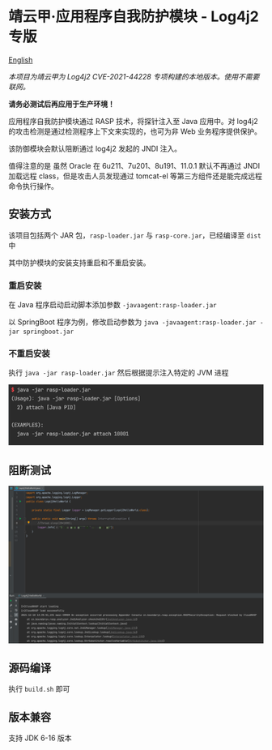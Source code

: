 # 靖云甲·应用程序自我防护模块 - Log4j2 专版

[English](README_EN.md)

*本项目为靖云甲为 Log4j2 CVE-2021-44228 专项构建的本地版本。使用不需要联网。*

**请务必测试后再应用于生产环境！**

应用程序自我防护模块通过 RASP 技术，将探针注入至 Java 应用中。对 log4j2 的攻击检测是通过检测程序上下文来实现的，也可为非 Web 业务程序提供保护。

该防御模块会默认阻断通过 log4j2 发起的 JNDI 注入。

值得注意的是 虽然 Oracle 在 6u211、7u201、8u191、11.0.1 默认不再通过 JNDI 加载远程 class，但是攻击人员发现通过 tomcat-el 等第三方组件还是能完成远程命令执行操作。 


## 安装方式

该项目包括两个 JAR 包，```rasp-loader.jar``` 与 ```rasp-core.jar```，已经编译至 ```dist``` 中

其中防护模块的安装支持重启和不重启安装。

### 重启安装

在 Java 程序启动启动脚本添加参数 ```-javaagent:rasp-loader.jar```

以 SpringBoot 程序为例，修改启动参数为 ```java -javaagent:rasp-loader.jar -jar springboot.jar ```

### 不重启安装

执行 ```java -jar rasp-loader.jar``` 然后根据提示注入特定的 JVM 进程

![img.png](img/1.png)

## 阻断测试

![img.png](img/2.png)

## 源码编译

执行 ```build.sh``` 即可

## 版本兼容

支持 JDK 6-16 版本
